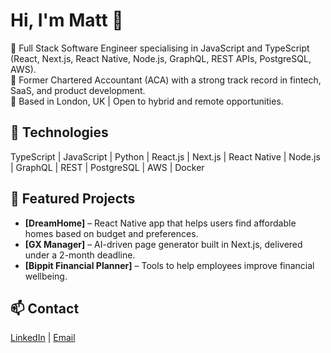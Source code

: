 # Hi, I'm Matt 👋

🚀 Full Stack Software Engineer specialising in JavaScript and TypeScript (React, Next.js, React Native, Node.js, GraphQL, REST APIs, PostgreSQL, AWS).  
💼 Former Chartered Accountant (ACA) with a strong track record in fintech, SaaS, and product development.  
📍 Based in London, UK | Open to hybrid and remote opportunities.

## 🔧 Technologies
TypeScript | JavaScript | Python | React.js | Next.js | React Native | Node.js | GraphQL | REST | PostgreSQL | AWS | Docker

## 📌 Featured Projects
- **[DreamHome]** – React Native app that helps users find affordable homes based on budget and preferences.  
- **[GX Manager]** – AI-driven page generator built in Next.js, delivered under a 2-month deadline.  
- **[Bippit Financial Planner]** – Tools to help employees improve financial wellbeing.

## 📫 Contact
[LinkedIn](https://www.linkedin.com/in/matthaddon) | [Email](mailto:matthaddon5@gmail.com)



<!--
**matt-haddon/matt-haddon** is a ✨ _special_ ✨ repository because its `README.md` (this file) appears on your GitHub profile.

Here are some ideas to get you started:

- 🔭 I’m currently working on ...

- 🌱 I’m currently learning ...
- 👯 I’m looking to collaborate on ...
- 🤔 I’m looking for help with ...
- 💬 Ask me about ...
- 📫 How to reach me: ...
- 😄 Pronouns: ...
- ⚡ Fun fact: ...
-->

